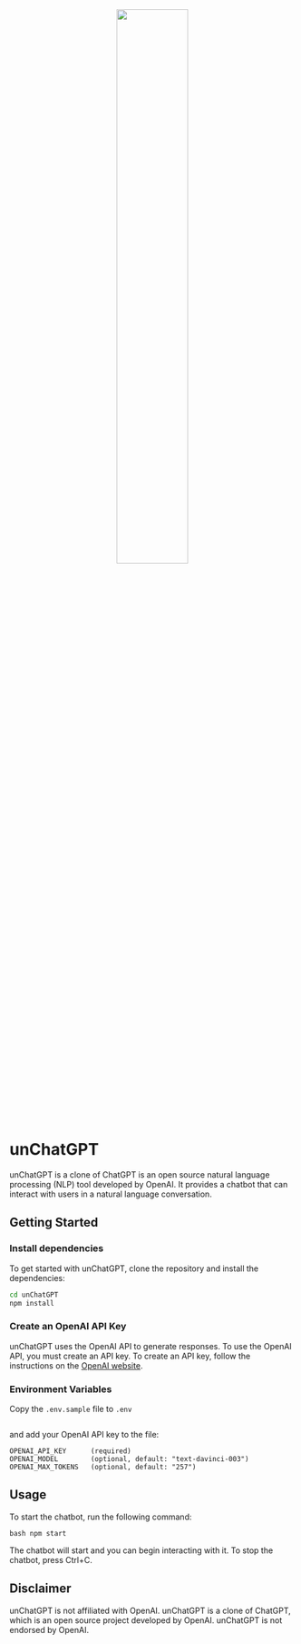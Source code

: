 <div align="center"><img src="https://github.com/riccardolinares/unChatGPT/blob/main/unChatGPT_screenshot.png?raw=true" width="50%"></div>

# unChatGPT

unChatGPT is a clone of ChatGPT is an open source natural language processing (NLP) tool developed by OpenAI. It provides a chatbot that can interact with users in a natural language conversation.

## Getting Started

### Install dependencies

To get started with unChatGPT, clone the repository and install the dependencies:

```bash git clone
cd unChatGPT
npm install
```

### Create an OpenAI API Key

unChatGPT uses the OpenAI API to generate responses. To use the OpenAI API, you must create an API key. To create an API key, follow the instructions on the [OpenAI website](https://platform.openai.com/account/api-keys).

### Environment Variables

Copy the `.env.sample` file to `.env`

```bash cp .env.sample .env

```

and add your OpenAI API key to the file:

```
OPENAI_API_KEY      (required)
OPENAI_MODEL        (optional, default: "text-davinci-003")
OPENAI_MAX_TOKENS   (optional, default: "257")
```

## Usage

To start the chatbot, run the following command:

`bash npm start `

The chatbot will start and you can begin interacting with it. To stop the chatbot, press Ctrl+C.

## Disclaimer

unChatGPT is not affiliated with OpenAI. unChatGPT is a clone of ChatGPT, which is an open source project developed by OpenAI. unChatGPT is not endorsed by OpenAI.
